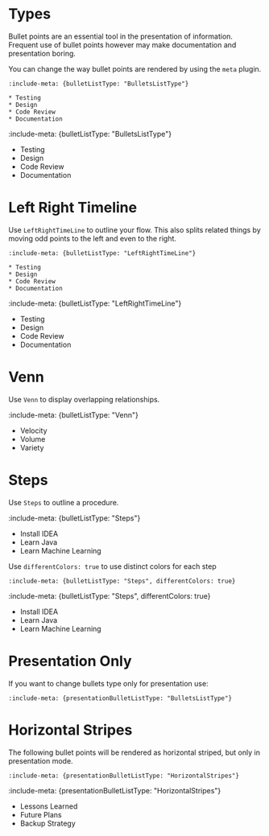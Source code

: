 # Types

Bullet points are an essential tool in the presentation of information.
Frequent use of bullet points however may make documentation and presentation boring.

You can change the way bullet points are rendered by using the `meta` plugin.

    :include-meta: {bulletListType: "BulletsListType"}
    
    * Testing
    * Design
    * Code Review
    * Documentation

:include-meta: {bulletListType: "BulletsListType"}
    
* Testing
* Design
* Code Review
* Documentation


# Left Right Timeline

Use `LeftRightTimeLine` to outline your flow. This also splits related things by moving odd points to the left and even 
to the right.  

    :include-meta: {bulletListType: "LeftRightTimeLine"}
    
    * Testing
    * Design
    * Code Review
    * Documentation

:include-meta: {bulletListType: "LeftRightTimeLine"}

* Testing
* Design
* Code Review
* Documentation

    
# Venn

Use `Venn` to display overlapping relationships. 

:include-meta: {bulletListType: "Venn"}

* Velocity
* Volume
* Variety

# Steps

Use `Steps` to outline a procedure.
    
:include-meta: {bulletListType: "Steps"}

* Install IDEA
* Learn Java
* Learn Machine Learning

Use `differentColors: true` to use distinct colors for each step

    :include-meta: {bulletListType: "Steps", differentColors: true}

:include-meta: {bulletListType: "Steps", differentColors: true}

* Install IDEA
* Learn Java
* Learn Machine Learning


# Presentation Only

If you want to change bullets type only for presentation use: 

    :include-meta: {presentationBulletListType: "BulletsListType"}


# Horizontal Stripes

The following bullet points will be rendered as horizontal striped, but only in presentation mode. 

    :include-meta: {presentationBulletListType: "HorizontalStripes"}

:include-meta: {presentationBulletListType: "HorizontalStripes"}

* Lessons Learned
* Future Plans
* Backup Strategy
